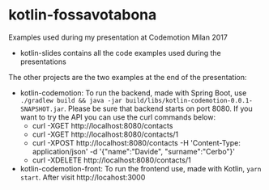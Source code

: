 # kotlin-fossavotabona
Examples used during my presentation at Codemotion Milan 2017

* kotlin-slides contains all the code examples used during the presentations

The other projects are the two examples at the end of the presentation:

* kotlin-codemotion: To run the backend, made with Spring Boot, use `./gradlew build && java -jar build/libs/kotlin-codemotion-0.0.1-SNAPSHOT.jar`. Please be sure that backend starts on port 8080. If you want to try the API you can use the curl commands below:
   * curl -XGET http://localhost:8080/contacts
   * curl -XGET http://localhost:8080/contacts/1
   * curl -XPOST http://localhost:8080/contacts  -H 'Content-Type: application/json' -d '{"name":"Davide", "surname":"Cerbo"}'
   * curl -XDELETE http://localhost:8080/contacts/1
* kotlin-codemotion-front: To run the frontend use, made with Kotlin, `yarn start`. After visit http://locahost:3000

